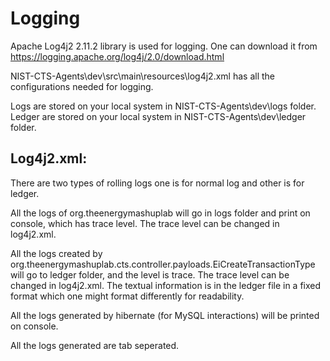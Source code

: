 Logging
====================

Apache Log4j2 2.11.2 library is used for logging.
One can download it from https://logging.apache.org/log4j/2.0/download.html

NIST-CTS-Agents\dev\src\main\resources\log4j2.xml has all the configurations needed for logging.

Logs are stored on your local system in NIST-CTS-Agents\dev\logs folder.
Ledger are stored on your local system in NIST-CTS-Agents\dev\ledger folder.

## Log4j2.xml:

There are two types of rolling logs one is for normal log and other is for ledger.

All the logs of org.theenergymashuplab will go in logs folder and print on console, which has trace level. The trace level can be changed in log4j2.xml.

All the logs created by org.theenergymashuplab.cts.controller.payloads.EiCreateTransactionType  will go to ledger folder, and the level is trace. The trace level can be changed in log4j2.xml. The textual information is in the ledger file in a fixed format which one might format differently for readability.

All the logs generated by hibernate (for MySQL interactions) will be printed on console. 

All the logs generated are tab seperated.




